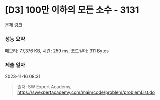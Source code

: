 # [D3] 100만 이하의 모든 소수 - 3131 

[문제 링크](https://swexpertacademy.com/main/code/problem/problemDetail.do?contestProbId=AV_6mRsasV8DFAWS) 

### 성능 요약

메모리: 77,376 KB, 시간: 259 ms, 코드길이: 311 Bytes

### 제출 일자

2023-11-16 08:31



> 출처: SW Expert Academy, https://swexpertacademy.com/main/code/problem/problemList.do